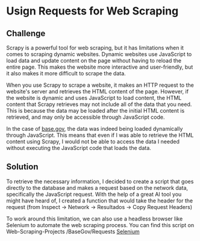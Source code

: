 # Usign Requests for Web Scraping


## Challenge 

Scrapy is a powerful tool for web scraping, but it has limitations when it comes to scraping dynamic websites. Dynamic websites use JavaScript to load data and update content on the page without having to reload the entire page. This makes the website more interactive and user-friendly, but it also makes it more difficult to scrape the data.

When you use Scrapy to scrape a website, it makes an HTTP request to the website's server and retrieves the HTML content of the page. However, if the website is dynamic and uses JavaScript to load content, the HTML content that Scrapy retrieves may not include all of the data that you need. This is because the data may be loaded after the initial HTML content is retrieved, and may only be accessible through JavaScript code.

In the case of [base.gov](https://www.base.gov.pt/base4), the data was indeed being loaded dynamically through JavaScript. This means that even if I was able to retrieve the HTML content using Scrapy, I would not be able to access the data I needed without executing the JavaScript code that loads the data.

## Solution

To retrieve the necessary information, I decided to create a script that goes directly to the database and makes a request based on the network data, specifically the JavaScript request. With the help of a great AI tool you might have heard of, I created a function that would take the header for the request (from Inspect -> Network -> Resultados -> Copy Request Headers)

To work around this limitation, we can also use a headless browser like Selenium to automate the web scraping process. You can find this script on Web-Scraping-Projects /BaseGov/Requests [Selenium](Selenium/)





